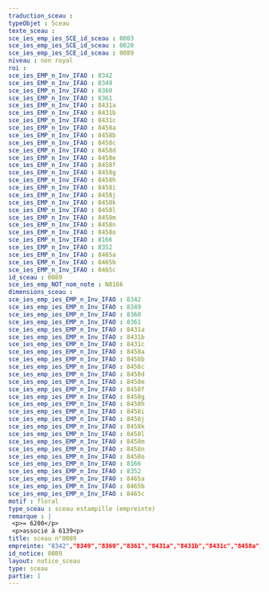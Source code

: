 ```yaml
---
traduction_sceau : 
typeObjet : Sceau
texte_sceau : 
sce_ies_emp_ies_SCE_id_sceau : 0003
sce_ies_emp_ies_SCE_id_sceau : 0020
sce_ies_emp_ies_SCE_id_sceau : 0089
niveau : non royal
roi : 
sce_ies_EMP_n_Inv_IFAO : 8342
sce_ies_EMP_n_Inv_IFAO : 8349
sce_ies_EMP_n_Inv_IFAO : 8360
sce_ies_EMP_n_Inv_IFAO : 8361
sce_ies_EMP_n_Inv_IFAO : 8431a
sce_ies_EMP_n_Inv_IFAO : 8431b
sce_ies_EMP_n_Inv_IFAO : 8431c
sce_ies_EMP_n_Inv_IFAO : 8458a
sce_ies_EMP_n_Inv_IFAO : 8458b
sce_ies_EMP_n_Inv_IFAO : 8458c
sce_ies_EMP_n_Inv_IFAO : 8458d
sce_ies_EMP_n_Inv_IFAO : 8458e
sce_ies_EMP_n_Inv_IFAO : 8458f
sce_ies_EMP_n_Inv_IFAO : 8458g
sce_ies_EMP_n_Inv_IFAO : 8458h
sce_ies_EMP_n_Inv_IFAO : 8458i
sce_ies_EMP_n_Inv_IFAO : 8458j
sce_ies_EMP_n_Inv_IFAO : 8458k
sce_ies_EMP_n_Inv_IFAO : 8458l
sce_ies_EMP_n_Inv_IFAO : 8458m
sce_ies_EMP_n_Inv_IFAO : 8458n
sce_ies_EMP_n_Inv_IFAO : 8458o
sce_ies_EMP_n_Inv_IFAO : 8166
sce_ies_EMP_n_Inv_IFAO : 8352
sce_ies_EMP_n_Inv_IFAO : 8465a
sce_ies_EMP_n_Inv_IFAO : 8465b
sce_ies_EMP_n_Inv_IFAO : 8465c
id_sceau : 0089
sce_ies_emp_NOT_nom_note : N8166
dimensions_sceau : 
sce_ies_emp_ies_EMP_n_Inv_IFAO : 8342
sce_ies_emp_ies_EMP_n_Inv_IFAO : 8349
sce_ies_emp_ies_EMP_n_Inv_IFAO : 8360
sce_ies_emp_ies_EMP_n_Inv_IFAO : 8361
sce_ies_emp_ies_EMP_n_Inv_IFAO : 8431a
sce_ies_emp_ies_EMP_n_Inv_IFAO : 8431b
sce_ies_emp_ies_EMP_n_Inv_IFAO : 8431c
sce_ies_emp_ies_EMP_n_Inv_IFAO : 8458a
sce_ies_emp_ies_EMP_n_Inv_IFAO : 8458b
sce_ies_emp_ies_EMP_n_Inv_IFAO : 8458c
sce_ies_emp_ies_EMP_n_Inv_IFAO : 8458d
sce_ies_emp_ies_EMP_n_Inv_IFAO : 8458e
sce_ies_emp_ies_EMP_n_Inv_IFAO : 8458f
sce_ies_emp_ies_EMP_n_Inv_IFAO : 8458g
sce_ies_emp_ies_EMP_n_Inv_IFAO : 8458h
sce_ies_emp_ies_EMP_n_Inv_IFAO : 8458i
sce_ies_emp_ies_EMP_n_Inv_IFAO : 8458j
sce_ies_emp_ies_EMP_n_Inv_IFAO : 8458k
sce_ies_emp_ies_EMP_n_Inv_IFAO : 8458l
sce_ies_emp_ies_EMP_n_Inv_IFAO : 8458m
sce_ies_emp_ies_EMP_n_Inv_IFAO : 8458n
sce_ies_emp_ies_EMP_n_Inv_IFAO : 8458o
sce_ies_emp_ies_EMP_n_Inv_IFAO : 8166
sce_ies_emp_ies_EMP_n_Inv_IFAO : 8352
sce_ies_emp_ies_EMP_n_Inv_IFAO : 8465a
sce_ies_emp_ies_EMP_n_Inv_IFAO : 8465b
sce_ies_emp_ies_EMP_n_Inv_IFAO : 8465c
motif : floral 
type_sceau : sceau estampille (empreinte)
remarque : |
 <p>= 6200</p>
 <p>associé à 6139<p>
title: sceau n°0089
empreinte: "8342","8349","8360","8361","8431a","8431b","8431c","8458a","8458b","8458c","8458d","8458e","8458f","8458g","8458h","8458i","8458j","8458k","8458l","8458m","8458n","8458o","8166","8352","8465a","8465b","8465c"
id_notice: 0089
layout: notice_sceau
type: sceau
partie: 1
---
```

